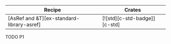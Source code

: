 | Recipe | Crates |
|---|---|
| [AsRef and &T][ex-standard-library-asref] | [![std][c-std-badge]][c-std] |

<div class="hidden">
TODO P1
</div>
